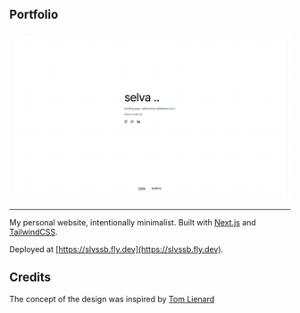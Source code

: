 ## Portfolio

![Image of my portfolio](./cover.png)

---

My personal website, intentionally minimalist. Built with [Next.js](https://nextjs.org) and [TailwindCSS](https://tailwindcss.com).

Deployed at [https://slvssb.fly.dev](https://slvssb.fly.dev).

## Credits

The concept of the design was inspired by [Tom Lienard](https://twitter.com/tomlienard)
